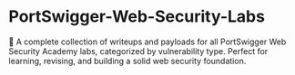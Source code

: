 # PortSwigger-Web-Security-Labs
🧠 A complete collection of writeups and payloads for all PortSwigger Web Security Academy labs, categorized by vulnerability type. Perfect for learning, revising, and building a solid web security foundation.
